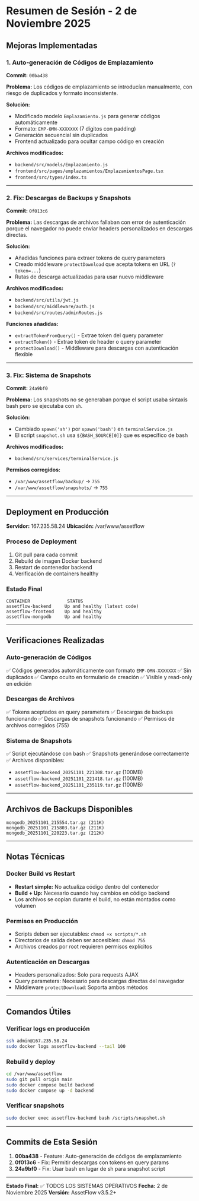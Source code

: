 # Resumen de Sesión - 2 de Noviembre 2025

## Mejoras Implementadas

### 1. Auto-generación de Códigos de Emplazamiento
**Commit:** `00ba438`

**Problema:** Los códigos de emplazamiento se introducían manualmente, con riesgo de duplicados y formato inconsistente.

**Solución:**
- Modificado modelo `Emplazamiento.js` para generar códigos automáticamente
- Formato: `EMP-OMN-XXXXXXX` (7 dígitos con padding)
- Generación secuencial sin duplicados
- Frontend actualizado para ocultar campo código en creación

**Archivos modificados:**
- `backend/src/models/Emplazamiento.js`
- `frontend/src/pages/emplazamientos/EmplazamientosPage.tsx`
- `frontend/src/types/index.ts`

---

### 2. Fix: Descargas de Backups y Snapshots
**Commit:** `0f013c6`

**Problema:** Las descargas de archivos fallaban con error de autenticación porque el navegador no puede enviar headers personalizados en descargas directas.

**Solución:**
- Añadidas funciones para extraer tokens de query parameters
- Creado middleware `protectDownload` que acepta tokens en URL (`?token=...`)
- Rutas de descarga actualizadas para usar nuevo middleware

**Archivos modificados:**
- `backend/src/utils/jwt.js`
- `backend/src/middleware/auth.js`
- `backend/src/routes/adminRoutes.js`

**Funciones añadidas:**
- `extractTokenFromQuery()` - Extrae token del query parameter
- `extractToken()` - Extrae token de header o query parameter
- `protectDownload()` - Middleware para descargas con autenticación flexible

---

### 3. Fix: Sistema de Snapshots
**Commit:** `24a9bf0`

**Problema:** Los snapshots no se generaban porque el script usaba sintaxis bash pero se ejecutaba con `sh`.

**Solución:**
- Cambiado `spawn('sh')` por `spawn('bash')` en `terminalService.js`
- El script `snapshot.sh` usa `${BASH_SOURCE[0]}` que es específico de bash

**Archivos modificados:**
- `backend/src/services/terminalService.js`

**Permisos corregidos:**
- `/var/www/assetflow/backup/` → `755`
- `/var/www/assetflow/snapshots/` → `755`

---

## Deployment en Producción

**Servidor:** 167.235.58.24
**Ubicación:** /var/www/assetflow

### Proceso de Deployment
1. Git pull para cada commit
2. Rebuild de imagen Docker backend
3. Restart de contenedor backend
4. Verificación de containers healthy

### Estado Final
```
CONTAINER              STATUS
assetflow-backend     Up and healthy (latest code)
assetflow-frontend    Up and healthy
assetflow-mongodb     Up and healthy
```

---

## Verificaciones Realizadas

### Auto-generación de Códigos
✅ Códigos generados automáticamente con formato `EMP-OMN-XXXXXXX`
✅ Sin duplicados
✅ Campo oculto en formulario de creación
✅ Visible y read-only en edición

### Descargas de Archivos
✅ Tokens aceptados en query parameters
✅ Descargas de backups funcionando
✅ Descargas de snapshots funcionando
✅ Permisos de archivos corregidos (755)

### Sistema de Snapshots
✅ Script ejecutándose con bash
✅ Snapshots generándose correctamente
✅ Archivos disponibles:
  - `assetflow-backend_20251101_221308.tar.gz` (100MB)
  - `assetflow-backend_20251101_221418.tar.gz` (100MB)
  - `assetflow-backend_20251101_235119.tar.gz` (100MB)

---

## Archivos de Backups Disponibles
```
mongodb_20251101_215554.tar.gz (211K)
mongodb_20251101_215803.tar.gz (211K)
mongodb_20251101_220223.tar.gz (212K)
```

---

## Notas Técnicas

### Docker Build vs Restart
- **Restart simple:** No actualiza código dentro del contenedor
- **Build + Up:** Necesario cuando hay cambios en código backend
- Los archivos se copian durante el build, no están montados como volumen

### Permisos en Producción
- Scripts deben ser ejecutables: `chmod +x scripts/*.sh`
- Directorios de salida deben ser accesibles: `chmod 755`
- Archivos creados por root requieren permisos explícitos

### Autenticación en Descargas
- Headers personalizados: Solo para requests AJAX
- Query parameters: Necesario para descargas directas del navegador
- Middleware `protectDownload`: Soporta ambos métodos

---

## Comandos Útiles

### Verificar logs en producción
```bash
ssh admin@167.235.58.24
sudo docker logs assetflow-backend --tail 100
```

### Rebuild y deploy
```bash
cd /var/www/assetflow
sudo git pull origin main
sudo docker compose build backend
sudo docker compose up -d backend
```

### Verificar snapshots
```bash
sudo docker exec assetflow-backend bash /scripts/snapshot.sh
```

---

## Commits de Esta Sesión

1. **00ba438** - Feature: Auto-generación de códigos de emplazamiento
2. **0f013c6** - Fix: Permitir descargas con tokens en query params
3. **24a9bf0** - Fix: Usar bash en lugar de sh para snapshot script

---

**Estado Final:** ✅ TODOS LOS SISTEMAS OPERATIVOS
**Fecha:** 2 de Noviembre 2025
**Versión:** AssetFlow v3.5.2+
